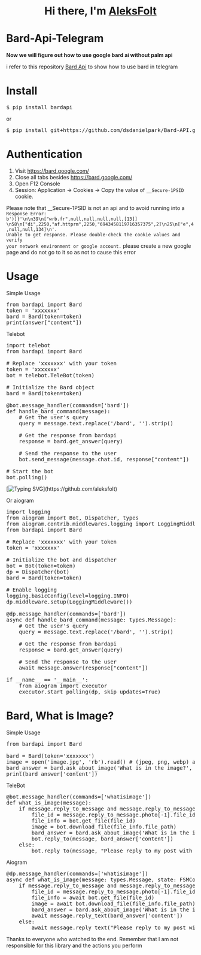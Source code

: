<h1 align="center">Hi there, I'm <a href="https://github.com/aleksfolt" target="_blank">AleksFolt</a> 


# Bard-Api-Telegram

**Now we will figure out how to use google bard ai without palm api**

i refer to this repository [Bard Api](https://github.com/dsdanielpark/Bard-API) to show how to use bard in telegram

# Install

<pre>$ pip install bardapi</pre> 
or 
<pre>$ pip install git+https://github.com/dsdanielpark/Bard-API.git</pre>

# Authentication

1. Visit https://bard.google.com/
2. Close all tabs besides https://bard.google.com/
3. Open F12 Console
4. Session: Application → Cookies → Copy the value of <code>__Secure-1PSID</code> cookie.

Please note that __Secure-1PSID is not an api and to avoid running into a 
<code>Response Error: b')]}\'\n\n39\n["wrb.fr",null,null,null,null,[13]] \n58\n["di",2250,"af.httprm",2250,"6943458119716357375",2]\n25\n["e",4,null,null,134]\n'. Unable to get response. Please double-check the cookie values ​​and verify your network environment or google account.</code>
please create a new google page and do not go to it so as not to cause this error


# Usage

Simple Usage

<pre>from bardapi import Bard
token = 'xxxxxxx'
bard = Bard(token=token)
print(answer["content"])</pre>

Telebot

<pre>
import telebot
from bardapi import Bard

# Replace 'xxxxxxx' with your token
token = 'xxxxxxx'
bot = telebot.TeleBot(token)

# Initialize the Bard object
bard = Bard(token=token)

@bot.message_handler(commands=['bard'])
def handle_bard_command(message):
    # Get the user's query
    query = message.text.replace('/bard', '').strip()
    
    # Get the response from bardapi
    response = bard.get_answer(query)
    
    # Send the response to the user
    bot.send_message(message.chat.id, response["content"])

# Start the bot
bot.polling()</pre>

[![Typing SVG](https://readme-typing-svg.herokuapp.com?color=%2336BCF7&lines=Bard+do+u+like+python?)](https://github.com/aleksfolt)

Or aiogram

<pre>
import logging
from aiogram import Bot, Dispatcher, types
from aiogram.contrib.middlewares.logging import LoggingMiddleware
from bardapi import Bard

# Replace 'xxxxxxx' with your token
token = 'xxxxxxx'

# Initialize the bot and dispatcher
bot = Bot(token=token)
dp = Dispatcher(bot)
bard = Bard(token=token)

# Enable logging
logging.basicConfig(level=logging.INFO)
dp.middleware.setup(LoggingMiddleware())

@dp.message_handler(commands=['bard'])
async def handle_bard_command(message: types.Message):
    # Get the user's query
    query = message.text.replace('/bard', '').strip()
    
    # Get the response from bardapi
    response = bard.get_answer(query)
    
    # Send the response to the user
    await message.answer(response["content"])

if __name__ == '__main__':
    from aiogram import executor
    executor.start_polling(dp, skip_updates=True)</pre>


# Bard, What is Image?


Simple Usage

<pre>from bardapi import Bard

bard = Bard(token='xxxxxxx')
image = open('image.jpg', 'rb').read() # (jpeg, png, webp) are supported.
bard_answer = bard.ask_about_image('What is in the image?', image)
print(bard_answer['content'])</pre>


TeleBot

<pre>@bot.message_handler(commands=['whatisimage'])
def what_is_image(message):
    if message.reply_to_message and message.reply_to_message.photo:
        file_id = message.reply_to_message.photo[-1].file_id
        file_info = bot.get_file(file_id)
        image = bot.download_file(file_info.file_path)
        bard_answer = bard.ask_about_image('What is in the image?', image)
        bot.reply_to(message, bard_answer['content'])
    else:
        bot.reply_to(message, "Please reply to my post with an image first!")
</pre>

Aiogram

<pre>@dp.message_handler(commands=['whatisimage'])
async def what_is_image(message: types.Message, state: FSMContext):
    if message.reply_to_message and message.reply_to_message.photo:
        file_id = message.reply_to_message.photo[-1].file_id
        file_info = await bot.get_file(file_id)
        image = await bot.download_file(file_info.file_path)
        bard_answer = bard.ask_about_image('What is in the image?', image)
        await message.reply_text(bard_answer['content'])
    else:
        await message.reply_text("Please reply to my post with an image first!")</pre>



Thanks to everyone who watched to the end. Remember that I am not responsible for this library and the actions you perform
